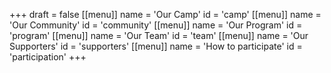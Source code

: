 +++
draft = false
[[menu]]
name = 'Our Camp'
id = 'camp'
[[menu]]
name = 'Our Community'
id = 'community'
[[menu]]
name = 'Our Program'
id = 'program'
[[menu]]
name = 'Our Team'
id = 'team'
[[menu]]
name = 'Our Supporters'
id = 'supporters'
[[menu]]
name = 'How to participate'
id = 'participation'
+++
